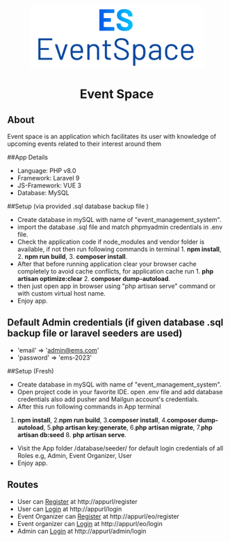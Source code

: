 <p align="center">
<a href="https://laravel.com" target="_blank"><img src="./logo-colored.png" width="400" alt="App logo"></a></p>

<h1 align="center">Event Space</h1>  

## About 

Event space is an application which facilitates its user with knowledge of upcoming events related to their interest around them

##App Details

- Language: PHP v8.0 
- Framework: Laravel 9
- JS-Framework: VUE 3
- Database: MySQL


##Setup (via provided .sql database backup file )

- Create database in mySQL with name of "event_management_system".
- import the database .sql file and match phpmyadmin credentials in .env file.
- Check the application code if node_modules and vendor folder is available, if not then run following commands in terminal 1. **npm install**, 2. **npm run build**, 3. **composer install**.
- After that before running application clear your browser cache completely to avoid cache conflicts, for application cache run 1. **php artisan optimize:clear** 2. **composer dump-autoload**.
- then just open app in browser using "php artisan serve" command or with custom virtual host name.
- Enjoy app.

## Default Admin credentials (if given database .sql backup file or laravel seeders are used)

- 'email' => 'admin@ems.com'
- 'password' => 'ems-2023'


##Setup (Fresh)

- Create database in mySQL with name of "event_management_system".
- Open project code in your favorite IDE. open .env file and add database credentials also add pusher and Mailgun account's credentials.
- After this run following commands in App terminal 
1. **npm install**, 2.**npm run build**, 3.**composer install**, 4.**composer dump-autoload**, 5.**php artisan key:generate**, 6.**php artisan migrate**, 7.**php artisan db:seed** 8. **php artisan serve**.
- Visit the App folder /database/seeder/ for  default login credentials of all Roles e.g, Admin, Event Organizer, User
- Enjoy app.


## Routes

- User can [Register](http://localhost/event-management-system/register) at http://appurl/register
- User can [Login](http://localhost/event-management-system/login)  at http://appurl/login
- Event Organizer can  [Register](http://localhost/event-management-system/eo/register) at http://appurl/eo/register
- Event organizer can [Login](http://localhost/event-management-system/eo/login) at http://appurl/eo/login
- Admin can [Login](http://localhost/event-management-system/admin/login) at http://appurl/admin/login

